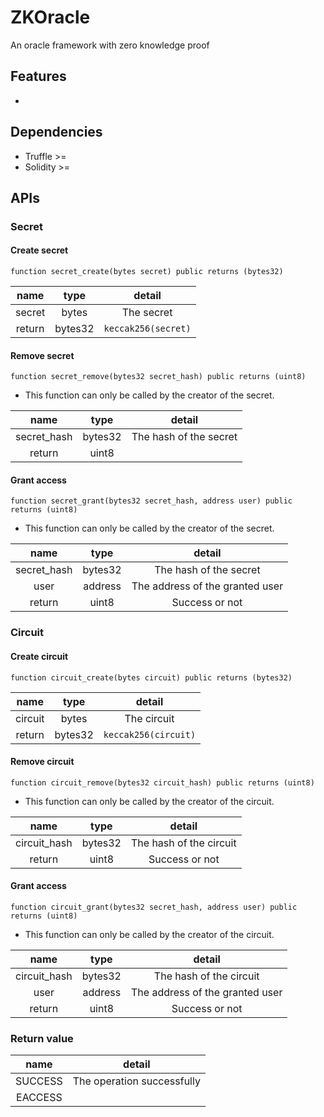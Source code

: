 # ZKOracle
An oracle framework with zero knowledge proof

## Features

* 

## Dependencies

* Truffle >=
* Solidity >=

## APIs
### Secret
#### Create secret

`function secret_create(bytes secret) public returns (bytes32)`

|name|type|detail|
|:--:|:--:|:--:|
| secret | bytes | The secret |
| return | bytes32 | `keccak256(secret)` |

#### Remove secret 

`function secret_remove(bytes32 secret_hash) public returns (uint8)`

* This function can only be called by the creator of the secret.

| name | type | detail |
| :--: | :--: | :--: |
| secret_hash | bytes32 | The hash of the secret |
| return | uint8 |  |

#### Grant access 

`function secret_grant(bytes32 secret_hash, address user) public returns (uint8)`

* This function can only be called by the creator of the secret.

| name | type | detail |
| :--: | :--: | :--: |
| secret_hash | bytes32 | The hash of the secret |
| user | address | The address of the granted user |
| return | uint8 | Success or not |

### Circuit
#### Create circuit 

`function circuit_create(bytes circuit) public returns (bytes32)`

| name | type | detail |
| :--: | :--: | :--: |
| circuit | bytes | The circuit |
| return | bytes32 | `keccak256(circuit)` |

#### Remove circuit 

`function circuit_remove(bytes32 circuit_hash) public returns (uint8)`

* This function can only be called by the creator of the circuit.

| name | type | detail |
| :--: | :--: | :--: |
| circuit_hash | bytes32 | The hash of the circuit |
| return | uint8 | Success or not |

#### Grant access 

`function circuit_grant(bytes32 secret_hash, address user) public returns (uint8)`

* This function can only be called by the creator of the circuit.

| name | type | detail |
| :--: | :--: | :--: |
| circuit_hash | bytes32 | The hash of the circuit |
| user | address | The address of the granted user |
| return | uint8 | Success or not |

### Return value

| name | detail |
| :--: | :--: |
| SUCCESS | The operation successfully |
| EACCESS |  |
